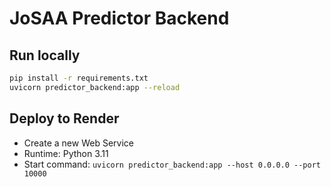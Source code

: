 # JoSAA Predictor Backend

## Run locally
```bash
pip install -r requirements.txt
uvicorn predictor_backend:app --reload
```

## Deploy to Render
- Create a new Web Service
- Runtime: Python 3.11
- Start command: `uvicorn predictor_backend:app --host 0.0.0.0 --port 10000`
